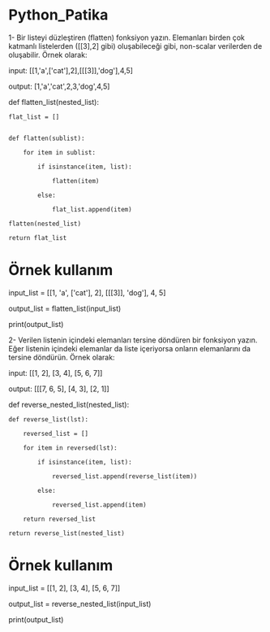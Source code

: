 # Python_Patika
1- Bir listeyi düzleştiren (flatten) fonksiyon yazın. Elemanları birden çok katmanlı listelerden ([[3],2] gibi) oluşabileceği gibi, non-scalar verilerden de oluşabilir. Örnek olarak:

input: [[1,'a',['cat'],2],[[[3]],'dog'],4,5]

output: [1,'a','cat',2,3,'dog',4,5]

def flatten_list(nested_list):
    
    flat_list = []

    
    def flatten(sublist):
    
        for item in sublist:
        
            if isinstance(item, list):
            
                flatten(item)  
                
            else:
            
                flat_list.append(item)  

    flatten(nested_list)  

    return flat_list  

# Örnek kullanım

input_list = [[1, 'a', ['cat'], 2], [[[3]], 'dog'], 4, 5]

output_list = flatten_list(input_list)

print(output_list)  




2- Verilen listenin içindeki elemanları tersine döndüren bir fonksiyon yazın. Eğer listenin içindeki elemanlar da liste içeriyorsa onların elemanlarını da tersine döndürün. Örnek olarak:

input: [[1, 2], [3, 4], [5, 6, 7]]

output: [[[7, 6, 5], [4, 3], [2, 1]]


def reverse_nested_list(nested_list):
    
    def reverse_list(lst):
    
        reversed_list = []
        
        for item in reversed(lst):  
        
            if isinstance(item, list):
            
                reversed_list.append(reverse_list(item)) 
                
            else:
            
                reversed_list.append(item)
                
        return reversed_list

    return reverse_list(nested_list)

# Örnek kullanım

input_list = [[1, 2], [3, 4], [5, 6, 7]]

output_list = reverse_nested_list(input_list)

print(output_list)  
